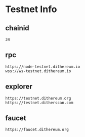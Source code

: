 # Testnet Info

## chainid
```
34
```
## rpc
```
https://node-testnet.dithereum.io
wss://ws-testnet.dithereum.io
```

## explorer
```
https://testnet.dithereum.org
https://testnet.ditherscan.com
```

## faucet

```
https://faucet.dithereum.org
```